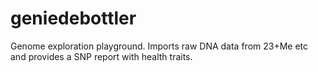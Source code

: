 # geniedebottler
Genome exploration playground. Imports raw DNA data from 23+Me etc and provides a SNP report with health traits.
